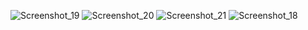 ![Screenshot_19](https://github.com/emrekocaayak/Weather-App/assets/128978572/3be9e591-c458-477a-86d9-0f1e28f4ec86)
![Screenshot_20](https://github.com/emrekocaayak/Weather-App/assets/128978572/ddefde20-98d2-472e-8b87-bde7e346fb0e)
![Screenshot_21](https://github.com/emrekocaayak/Weather-App/assets/128978572/2969b373-0564-4b4f-acf9-35882b68d6df)
![Screenshot_18](https://github.com/emrekocaayak/Weather-App/assets/128978572/76f3c216-ee2f-4f01-a4b3-16f0fc3fce2b)

